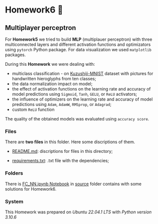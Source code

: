 # Homework6 :izakaya_lantern:

## Multiplayer perceptron

For **Homework5** we tried to build **MLP** (multiplauer perceptron) with three multiconnected layers and different activation functions and optimizators using `pytorch` Python package. For data visualization we used `matplotlib` packages.

During this **Homework** we were dealing with:

- multiclass classification - on [Kuzushiji-MNIST](https://github.com/rois-codh/kmnist) dataset with pictures for handwritten hieroglyphs from ten classes;
- the data normalization impact on model;
- the effect of activation functions on the learning rate and accuracy of model predictions using `Sigmoid`, `Tanh`, `GELU`, or `ReLU` activators;
- the influence of optimizers on the learning rate and accuracy of model predictions using `Adam`, `AdamW`, `RMSprop`, or `Adagrad`;
- custom `ReLU` function

The quality of the obtained models was evaluated using `accuracy score`.

### Files

There are **two files** in this folder. Here some discriptions of them.

- [README.md](./README.md): discriptions for files in this directory;

- [requirements.txt](./requirements.txt): .txt file with the dependencies;

### Folders

There is [FC_NN.ipynb Notebook](./source/FC_NN.ipynb) in [source](./source) folder contains  with some solutions for Homework6.

### System

This Homework was prepared on *Ubuntu 22.04.1 LTS* with *Python version 3.10.6*
